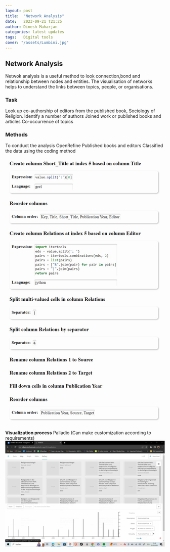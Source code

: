 ```yaml
---
layout: post
title:  "Network Analysis"
date:   2023-09-21 T21:25
author: Dinesh Maharjan
categories: latest updates
tags:	Digital tools
cover: "/assets/Lumbini.jpg"
---
```

## Network Analysis

Netwok analysis is a useful method to look connection,bond and relationship between nodes and entities.
The visualisation of networks helps to understand the links between topics, people, or organisations.


### Task


Look up co-authorship of editors from the published book, Sociology of Religion.
Identify a number of authors
Joined work or published books and articles
Co-occurrence of topics 

### Methods


To conduct the analysis 
 OpenRefine 
 Published books and editors
Classified the data using the coding method
![](https://github.com/Din977/world-heritage/blob/master/assets/networkcode.jpg?raw=true)

**Visualization process**
Palladio (Can make customization according to requirements)
![](https://github.com/Din977/world-heritage/blob/master/assets/visualization.jpg?raw=true)
